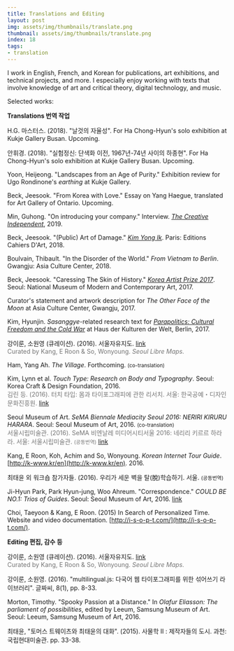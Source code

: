 ```yaml
---
title: Translations and Editing
layout: post
img: assets/img/thumbnails/translate.png
thumbnail: assets/img/thumbnails/translate.png
index: 18
tags:
- translation
---
```


I work in English, French, and Korean for publications, art exhibitions, and technical projects, and more. I especially enjoy working with texts that involve knowledge of art and critical theory, digital technology, and music.

Selected works:

__Translations 번역 작업__

H.G. 마스터스. (2018). "날것의 자율성". For Ha Chong-Hyun's solo exhibition at Kukje Gallery Busan. Upcoming.

안휘경. (2018). "실험정신: 단색화 이전, 1967년-74년 사이의 하종현". For Ha Chong-Hyun's solo exhibition at Kukje Gallery Busan. Upcoming.

Yoon, Heijeong. "Landscapes from an Age of Purity." Exhibition review for Ugo Rondinone's _earthing_ at Kukje Gallery.

Beck, Jeesook. "From Korea with Love." Essay on Yang Haegue, translated for Art Gallery of Ontario. Upcoming.

Min, Guhong. "On introducing your company." Interview. _[The Creative Independent](https://thecreativeindependent.com/people/editor-and-ceo-min-guhong-on-introducing-your-company/)_, 2019.

Beck, Jeesook. "(Public) Art of Damage." _[Kim Yong Ik](https://www.cahiersdart.com/news/2018/march-2018/kim-yong-ik-untitled-utopias)_. Paris: Editions Cahiers D'Art, 2018.

Boulvain, Thibault. "In the Disorder of the World." _From Vietnam to Berlin_. Gwangju: Asia Culture Center, 2018.

Beck, Jeesook. "Caressing The Skin of History." _[Korea Artist Prize 2017](http://koreaartistprize.org/en/)_. Seoul: National Museum of Modern and Contemporary Art, 2017.

Curator's statement and artwork description for _The Other Face of the Moon_ at Asia Culture Center, Gwangju, 2017.

Kim, Hyunjin. _Sasanggye_-related research text for _[Parapolitics: Cultural Freedom and the Cold War](https://www.hkw.de/en/programm/projekte/2017/parapolitics/parapolitics_start.php)_ at Haus der Kulturen der Welt, Berlin, 2017.

강이룬, 소원영 (큐레이션). (2016). 서울자유지도. [link](https://medium.com/seoul-libre-maps)    
<span style="color: #767676">Curated by Kang, E Roon & So, Wonyoung. _Seoul Libre Maps._ </span>

Ham, Yang Ah. _The Village_. Forthcoming. <small>(co-translation)</small>

Kim, Lynn et al. _Touch Type: Research on Body and Typography_. Seoul: Korea Craft & Design Foundation, 2016.  
<span style="color: #767676">김린 등. (2016). 터치 타입: 몸과 타이포그래피에 관한 리서치. 서울: 한국공예・디자인문화진흥원.</span> [link](https://www.facebook.com/typojanchi/posts/693653810813205)

Seoul Museum of Art. _SeMA Biennale Mediacity Seoul 2016: NERIRI KIRURU HARARA_. Seoul: Seoul Museum of Art, 2016. <small>(co-translation)</small>    
<span style="color: #767676">서울시립미술관. (2016). SeMA 비엔날레 미디어시티서울 2016: 네리리 키르르 하라라. 서울: 서울시립미술관. <small>(공동번역)</small></span> [link](http://shop.thebooksociety.org/shop/goods/goods_view.php?goodsno=1219)

Kang, E Roon, Koh, Achim and So, Wonyoung. _Korean Internet Tour Guide_. [http://k-www.kr/en](http://k-www.kr/en). 2016.

최태윤 외 워크숍 참가자들. (2016). 우리가 세운 벽을 탈(脫)학습하기. 서울. <small>(공동번역)</small>

Ji-Hyun Park, Park Hyun-jung, Woo Ahreum. "Correspondence." _COULD BE NO.1: Trios of Guides_. Seoul: Seoul Museum of Art, 2016. [link](http://mediacityseoul.kr/2016/assets/contents/COULD-BE-NO.-1_160807_143138.pdf)

Choi, Taeyoon & Kang, E Roon. (2015) In Search of Personalized Time. Website and video documentation. [http://i-s-o-p-t.com/](http://i-s-o-p-t.com/).

__Editing 편집, 감수 등__

강이룬, 소원영 (큐레이션). (2016). 서울자유지도. [link](https://medium.com/seoul-libre-maps)    
<span style="color: #767676">Curated by Kang, E Roon & So, Wonyoung. _Seoul Libre Maps._ </span>

강이룬, 소원영. (2016). "multilingual.js: 다국어 웹 타이포그래피를 위한 섞어쓰기 라이브러리". 글짜씨, 8(1), pp. 8-33. 

Morton, Timothy. "Spooky Passion at a Distance." In _Olafur Eliasson: The parliament of possibilities_, edited by Leeum, Samsung Museum of Art. Seoul: Leeum, Samsung Museum of Art, 2016.

최태윤, "토머스 트웨이츠와 최태윤의 대화". (2015). 사물학 II : 제작자들의 도시. 과천: 국립현대미술관. pp. 33-38.